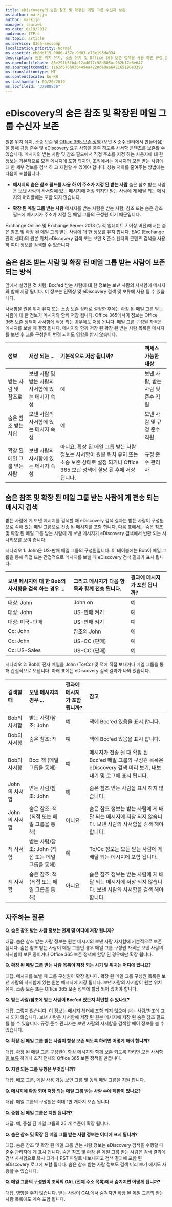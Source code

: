 ```yaml
---
title: eDiscovery의 숨은 참조 및 확장된 메일 그룹 수신자 보존
ms.author: markjjo
author: markjjo
manager: laurawi
ms.date: 6/19/2017
audience: ITPro
ms.topic: article
ms.service: O365-seccomp
localization_priority: Normal
ms.assetid: eb8ddf15-0080-457e-9d83-e73e193da334
description: 원본 위치 유지, 소송 유지 및 Office 365 보존 정책을 사용 하면 규정 준수 및 eDiscovery 요구 사항을 충족 하기 위해 사서함 콘텐츠를 보존할 수 있습니다.
ms.openlocfilehash: 85e291b5fb4e12ad077c98d805ac232b17e6e647
ms.sourcegitcommit: 1162d676b036449ea4220de8a6642165190e3398
ms.translationtype: MT
ms.contentlocale: ko-KR
ms.lasthandoff: 09/20/2019
ms.locfileid: "37088836"
---
```

# <a name="preserve-bcc-and-expanded-distribution-group-recipients-for-ediscovery"></a>eDiscovery의 숨은 참조 및 확장된 메일 그룹 수신자 보존
  
원본 위치 유지, 소송 보존 및 [Office 365 보존 정책](http://go.microsoft.com/fwlink/?LinkID=827811) (보안 & 준수 센터에서 만들어짐)을 통해 규정 준수 및 eDiscovery 요구 사항을 충족 하도록 사서함 콘텐츠를 보존할 수 있습니다. 메시지의 받는 사람 및 참조 필드에서 직접 주소를 지정 하는 사용자에 대 한 정보는 기본적으로 모든 메시지에 포함 되지만, 조직에서는 메시지의 모든 받는 사람에 대 한 세부 정보를 검색 하 고 재현할 수 있어야 합니다. 성능 저하를 줄여주는 방법에는 다음이 포함됩니다. 
  
- **메시지의 숨은 참조 필드를 사용 하 여 주소가 지정 된 받는 사람** 숨은 참조 받는 사람은 보낸 사람의 사서함에 있는 메시지에 저장 되지만 받는 사람에 게 배달 되는 메시지의 머리글에는 포함 되지 않습니다. 
    
- **확장 된 메일 그룹 받는 사람** 메시지를 받는 사람은 받는 사람, 참조 또는 숨은 참조 필드에 메시지가 주소가 지정 된 메일 그룹의 구성원 이기 때문입니다. 
    
Exchange Online 및 Exchange Server 2013 (누적 업데이트 7 이상 버전)에서는 숨은 참조 및 확장 된 메일 그룹 받는 사람에 대 한 정보를 유지 합니다. EAC (Exchange 관리 센터)의 원본 위치 eDiscovery 검색 또는 보안 & 준수 센터의 콘텐츠 검색을 사용 하 여이 정보를 검색할 수 있습니다. 
  
## <a name="how-bcc-recipients-and-expanded-distribution-group-recipients-are-preserved"></a>숨은 참조 받는 사람 및 확장 된 메일 그룹 받는 사람이 보존 되는 방식
<a name="sectionSection0"> </a>

앞에서 설명한 것 처럼, Bcc'ed 받는 사람에 대 한 정보는 보낸 사람의 사서함에 메시지와 함께 저장 됩니다. 이 정보는 인덱싱 및 eDiscovery 검색 및 보류에 사용 될 수 있습니다. 
  
사서함을 원본 위치 유지 또는 소송 보존 상태로 설정한 후에는 확장 된 메일 그룹 받는 사람에 대 한 정보가 메시지와 함께 저장 됩니다. Office 365에서이 정보는 Office 365 보존 정책이 사서함에 적용 되는 경우에도 저장 됩니다. 메일 그룹 구성원 자격은 메시지를 보낼 때 결정 됩니다. 메시지와 함께 저장 된 확장 된 받는 사람 목록은 메시지를 보낸 후 그룹 구성원이 변경 되어도 영향을 받지 않습니다. 
  
|**정보**|**저장 되는 ...**|**기본적으로 저장 됩니까?**|**액세스 가능한 대상**|
|:-----|:-----|:-----|:-----|
|받는 사람 및 참조로  <br/> |보낸 사람 및 받는 사람의 사서함에 있는 메시지 속성  <br/> |예  <br/> |보낸 사람, 받는 사람 및 준수 직원  <br/> |
|숨은 참조 받는 사람  <br/> |보낸 사람의 사서함에 있는 메시지 속성  <br/> |예  <br/> |보낸 사람 및 규정 준수 직원  <br/> |
|확장 된 메일 그룹 받는 사람  <br/> |보낸 사람의 사서함에 있는 메시지 속성  <br/> |아니요. 확장 된 메일 그룹 받는 사람 정보는 사서함이 원본 위치 유지 또는 소송 보존 상태로 설정 되거나 Office 365 보관 정책에 할당 된 후에 저장 됩니다.  <br/> |규정 준수 관리자  <br/> |
   
## <a name="searching-for-messages-sent-to-bcc-and-expanded-distribution-group-recipients"></a>숨은 참조 및 확장 된 메일 그룹 받는 사람에 게 전송 되는 메시지 검색
<a name="sectionSection1"> </a>

받는 사람에 게 보낸 메시지를 검색할 때 eDiscovery 검색 결과는 받는 사람이 구성원으로 속해 있는 메일 그룹으로 전송 된 메시지를 포함 합니다. 다음 표에서는 숨은 참조 및 확장 된 메일 그룹 받는 사람에 게 보낸 메시지가 eDiscovery 검색에서 반환 되는 시나리오를 보여 줍니다.
  
시나리오 1: John은 US-판매 메일 그룹의 구성원입니다. 이 테이블에는 Bob이 메일 그룹을 통해 직접 또는 간접적으로 메시지를 보낼 때 eDiscovery 검색 결과가 표시 됩니다.
  
|**보낸 메시지에 대 한 Bob의 사서함을 검색 하는 경우 ...**|**그리고 메시지가 다음 항목과 함께 전송 됩니다.**|**결과에 메시지가 포함 됩니까?**|
|:-----|:-----|:-----|
|대상: John  <br/> |John on  <br/> |예  <br/> |
|대상: John  <br/> |US-판매 켜기  <br/> |예  <br/> |
|대상: 미국-판매  <br/> |US-판매 켜기  <br/> |예  <br/> |
|Cc: John  <br/> |참조의 John  <br/> |예  <br/> |
|Cc: John  <br/> |US-CC (판매)  <br/> |예  <br/> |
|Cc: US-Sales  <br/> |US-CC (판매)  <br/> |예  <br/> |
   
시나리오 2: Bob이 전자 메일을 John (To/Cc) 및 잭에 직접 보내거나 메일 그룹을 통해 간접적으로 보냅니다. 아래 표에는 eDiscovery 검색 결과가 나와 있습니다.
  
|**검색할 때**|**보낸 메시지의 경우 ...**|**결과에 메시지가 포함 됩니까?**|**참고**|
|:-----|:-----|:-----|:-----|
|Bob의 사서함  <br/> |받는 사람/참조: John  <br/> |예  <br/> |잭에 Bcc'ed 있음을 표시 합니다.  <br/> |
|Bob의 사서함  <br/> |숨은 참조: 잭  <br/> |예  <br/> |잭에 Bcc'ed 있음을 표시 합니다.  <br/> |
|Bob의 사서함  <br/> |Bcc: 잭 (메일 그룹을 통해)  <br/> |예  <br/> |메시지가 전송 될 때 확장 된 Bcc'ed 메일 그룹의 구성원 목록은 eDiscovery 검색 미리 보기, 내보내기 및 로그에 표시 됩니다.  <br/> |
|John의 사서함  <br/> |받는 사람/참조: John  <br/> |예  <br/> |숨은 참조 받는 사람을 표시 하지 않습니다.  <br/> |
|John의 사서함  <br/> |숨은 참조: 잭 (직접 또는 메일 그룹을 통해)  <br/> |아니요  <br/> |숨은 참조 정보는 받는 사람에 게 배달 되는 메시지에 저장 되지 않습니다. 보낸 사람의 사서함을 검색 해야 합니다.  <br/> |
|잭 사서함  <br/> |받는 사람/참조: John (직접 또는 메일 그룹을 통해)  <br/> |예  <br/> |To/Cc 정보는 모든 받는 사람에 게 배달 되는 메시지에 포함 됩니다.  <br/> |
|잭 사서함  <br/> |숨은 참조: 잭 (직접 또는 메일 그룹을 통해)  <br/> |아니요  <br/> |숨은 참조 정보는 받는 사람에 게 배달 되는 메시지에 저장 되지 않습니다. 보낸 사람의 사서함을 검색 해야 합니다.  <br/> |
   
## <a name="frequently-asked-questions"></a>자주하는 질문
<a name="sectionSection2"> </a>

 **Q. 숨은 참조 받는 사람 정보는 언제 및 어디에 저장 됩니까?**
  
대답. 숨은 참조 받는 사람 정보는 원본 메시지의 보낸 사람 사서함에 기본적으로 보존 됩니다. 숨은 참조 받는 사람이 메일 그룹인 경우 메일 그룹 구성원 자격은 보낸 사람의 사서함이 보류 중이거나 Office 365 보존 정책에 할당 된 경우에만 확장 됩니다.
  
 **Q. 확장 된 메일 그룹 받는 사람 목록이 저장 되는 시기 및 위치는 어디에 있나요?**
  
대답. 메시지를 보낼 때 그룹 구성원이 확장 됩니다. 확장 된 메일 그룹 구성원 목록은 보낸 사람의 사서함에 있는 원본 메시지에 저장 됩니다. 보낸 사람의 사서함이 원본 위치 유지, 소송 보존 또는 Office 365 보존 정책에 할당 되어 있어야 합니다.
  
 **Q. 받는 사람/참조에 받는 사람이 Bcc'ed 있는지 확인할 수 있나요?**
  
대답. 그렇지 않습니다. 이 정보는 메시지 헤더에 포함 되지 않으며 받는 사람/참조에 표시 되지 않습니다. 보낸 사람은 사서함에 저장 된 원본 메시지에 저장 된 숨은 참조 필드를 볼 수 있습니다. 규정 준수 관리자는 보낸 사람의 사서함을 검색할 때이 정보를 볼 수 있습니다.
  
 **Q. 확장 된 메일 그룹 받는 사람이 항상 보존 되도록 하려면 어떻게 해야 합니까?**
  
대답. 확장 된 메일 그룹 구성원이 항상 메시지와 함께 보존 되도록 하려면 [모든 사서함을 보류](http://technet.microsoft.com/library/4c141604-3210-44cc-b98e-f3e0f15613b8.aspx) 하거나 조직 전체의 Office 365 보존 정책을 만듭니다. 
  
 **Q. 지원 되는 그룹 유형은 무엇입니까?**
  
대답. 배포 그룹, 메일 사용 가능 보안 그룹 및 동적 메일 그룹을 지원 합니다. 
  
 **Q. 메시지에 확장 되어 저장 되는 메일 그룹 받는 사람 수에 제한이 있나요?**
  
대답. 메일 그룹의 구성원은 최대 1만 개까지 보존 됩니다.
  
 **Q. 중첩 된 메일 그룹은 지원 됩니까?**
  
대답. 예, 중첩 된 메일 그룹의 25 개 수준이 확장 됩니다.
  
 **Q. 숨은 참조 및 확장 된 메일 그룹 받는 사람 정보는 어디에 표시 됩니까?**
  
대답. 숨은 참조 및 확장 된 메일 그룹 받는 사람 정보는 eDiscovery 검색을 수행할 때 준수 관리자에 게 표시 됩니다. 숨은 참조 및 확장 된 메일 그룹 받는 사람은 검색 결과에 검색 사서함으로 복사 되거나 PST 파일로 내보내지고 검색 결과에 포함 된 eDiscovery 로그에 포함 됩니다. 숨은 참조 받는 사람 정보도 검색 미리 보기 에서도 사용할 수 있습니다.
  
 **Q. 메일 그룹의 구성원이 조직의 GAL (전체 주소 목록)에서 숨겨지면 어떻게 됩니까?**
  
대답. 영향을 주지 않습니다. 받는 사람이 GAL에서 숨겨지면 확장 된 메일 그룹의 받는 사람 목록에도 계속 포함 됩니다.
  

